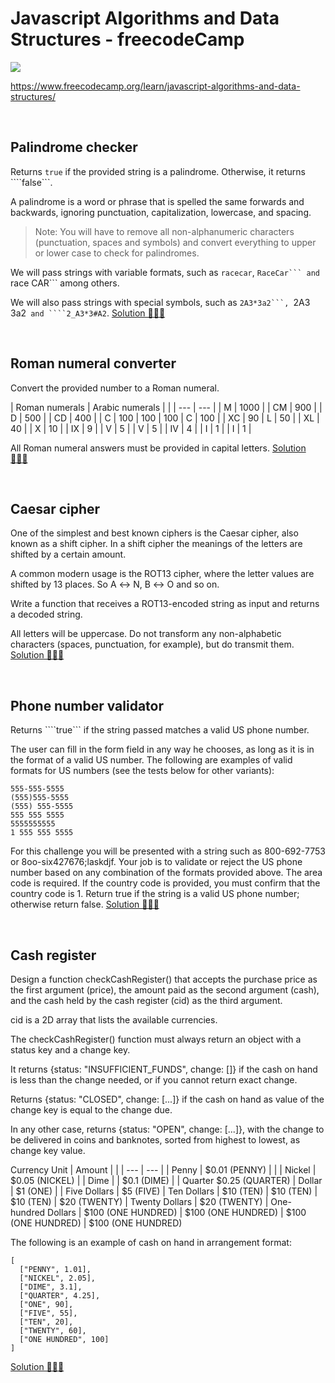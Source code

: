 # Javascript Algorithms and Data Structures - freecodeCamp

![](https://img.shields.io/badge/Code-Javascript-informational?style=flat&logo=javascript&logoColor=yellow&color=f0db4f)

https://www.freecodecamp.org/learn/javascript-algorithms-and-data-structures/

<br>

## Palindrome checker
Returns ````true```` if the provided string is a palindrome. Otherwise, it returns ````false```.

A palindrome is a word or phrase that is spelled the same forwards and backwards, ignoring punctuation, capitalization, lowercase, and spacing.

> Note: You will have to remove all non-alphanumeric characters (punctuation, spaces and symbols) and convert everything to upper or lower case to check for palindromes.

We will pass strings with variable formats, such as ```racecar```, ````RaceCar``` and ````race CAR``` among others.

We will also pass strings with special symbols, such as ````2A3*3a2```, ````2A3 3a2``` and ````2_A3*3#A2```.
[Solution 👩🏻‍💻](../JavaScript%20Algorithms%20and%20Data%20Structures/comprobadorPalindormo.js)

<br>

## Roman numeral converter
Convert the provided number to a Roman numeral.

| Roman numerals | Arabic numerals | |
| --- | --- |
| M | 1000 |
| CM | 900 |
| D | 500 |
| CD | 400 | | C | 100 | 100 | 100
| C | 100 |
| XC | 90
| L | 50 |
| XL | 40 |
| X | 10 |
| IX | 9 | | V | 5 |
| V | 5 |
| IV | 4 | | I | 1 |
| I | 1 |

All Roman numeral answers must be provided in capital letters.
[Solution 👩🏻‍💻](../JavaScript%20Algorithms%20and%20Data%20Structures/conversorRomanos.js)

<br>

## Caesar cipher
One of the simplest and best known ciphers is the Caesar cipher, also known as a shift cipher. In a shift cipher the meanings of the letters are shifted by a certain amount.

A common modern usage is the ROT13 cipher, where the letter values are shifted by 13 places. So A ↔ N, B ↔ O and so on.

Write a function that receives a ROT13-encoded string as input and returns a decoded string.

All letters will be uppercase. Do not transform any non-alphabetic characters (spaces, punctuation, for example), but do transmit them.
[Solution 👩🏻‍💻](../JavaScript%20Algorithms%20and%20Data%20Structures/cifradoCesar.js)

<br>

## Phone number validator 

Returns ````true``` if the string passed matches a valid US phone number.

The user can fill in the form field in any way he chooses, as long as it is in the format of a valid US number. The following are examples of valid formats for US numbers (see the tests below for other variants):

```
555-555-5555
(555)555-5555
(555) 555-5555
555 555 5555
5555555555
1 555 555 5555
```

For this challenge you will be presented with a string such as 800-692-7753 or 8oo-six427676;laskdjf. Your job is to validate or reject the US phone number based on any combination of the formats provided above. The area code is required. If the country code is provided, you must confirm that the country code is 1. Return true if the string is a valid US phone number; otherwise return false.
[Solution 👩🏻‍💻](../JavaScript%20Algorithms%20and%20Data%20Structures/validadorNumerosTelefonicos.js)

<br>

## Cash register

Design a function checkCashRegister() that accepts the purchase price as the first argument (price), the amount paid as the second argument (cash), and the cash held by the cash register (cid) as the third argument.

cid is a 2D array that lists the available currencies.

The checkCashRegister() function must always return an object with a status key and a change key.

It returns {status: "INSUFFICIENT_FUNDS", change: []} if the cash on hand is less than the change needed, or if you cannot return exact change.

Returns {status: "CLOSED", change: [...]} if the cash on hand as value of the change key is equal to the change due.

In any other case, returns {status: "OPEN", change: [...]}, with the change to be delivered in coins and banknotes, sorted from highest to lowest, as change key value.

Currency Unit | Amount | |
| --- | --- |
| Penny | $0.01 (PENNY) |
| | Nickel | $0.05 (NICKEL) | |
Dime | | $0.1 (DIME) |
| Quarter $0.25 (QUARTER)
| Dollar | $1 (ONE) |
| Five Dollars | $5 (FIVE) |
Ten Dollars | $10 (TEN) | $10 (TEN) | $10 (TEN)
| $20 (TWENTY) | Twenty Dollars | $20 (TWENTY) |
One-hundred Dollars | $100 (ONE HUNDRED) | $100 (ONE HUNDRED) | $100 (ONE HUNDRED) | $100 (ONE HUNDRED)

The following is an example of cash on hand in arrangement format:

```
[
  ["PENNY", 1.01],
  ["NICKEL", 2.05],
  ["DIME", 3.1],
  ["QUARTER", 4.25],
  ["ONE", 90],
  ["FIVE", 55],
  ["TEN", 20],
  ["TWENTY", 60],
  ["ONE HUNDRED", 100]
]
```
[Solution 👩🏻‍💻](../JavaScript%20Algorithms%20and%20Data%20Structures/cajaRegistradora.js)
